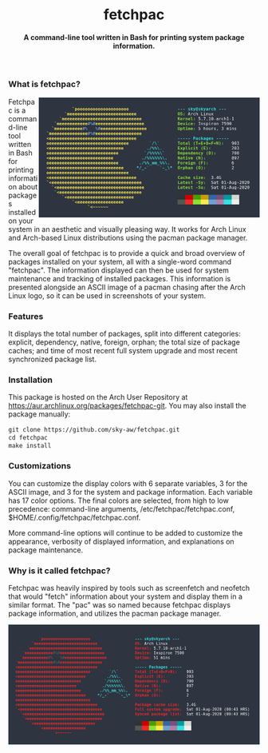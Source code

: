 <h1 align="center">fetchpac</h1>

<h4 align="center">A command-line tool written in Bash for printing system package information.</h4>
<br>

### What is fetchpac?

<img src="./assets/showcase/showcase_01.png" alt="" align="right" height="240px">

Fetchpac is a command-line tool written in Bash for printing information about packages installed on your system in an aesthetic and visually pleasing way. It works for Arch Linux and Arch-based Linux distributions using the pacman package manager.

The overall goal of fetchpac is to provide a quick and broad overview of packages installed on your system, all with a single-word command "fetchpac". The information displayed can then be used for system maintenance and tracking of installed packages. This information is presented alongside an ASCII image of a pacman chasing after the Arch Linux logo, so it can be used in screenshots of your system.

### Features

It displays the total number of packages, split into different categories: explicit, dependency, native, foreign, orphan; the total size of package caches; and time of most recent full system upgrade and most recent synchronized package list.

### Installation

This package is hosted on the Arch User Repository at <a href="https://aur.archlinux.org/packages/fetchpac-git">https://aur.archlinux.org/packages/fetchpac-git</a>. You may also install the package manually:
```
git clone https://github.com/sky-aw/fetchpac.git
cd fetchpac
make install
```

### Customizations

You can customize the display colors with 6 separate variables, 3 for the ASCII image, and 3 for the system and package information. Each variable has 17 color options. The final colors are selected, from high to low precedence: command-line arguments, /etc/fetchpac/fetchpac.conf, $HOME/.config/fetchpac/fetchpac.conf.

More command-line options will continue to be added to customize the appearance, verbosity of displayed information, and explanations on package maintenance.

### Why is it called fetchpac?

Fetchpac was heavily inspired by tools such as screenfetch and neofetch that would "fetch" information about your system and display them in a similar format. The "pac" was so named because fetchpac displays package information, and utilizes the pacman package manager.  

<p align="center">
  <img src="./assets/showcase/showcase_02.png" alt="" height="240px">
</p>
